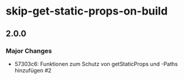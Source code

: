 # skip-get-static-props-on-build

## 2.0.0

### Major Changes

- 57303c6: Funktionen zum Schutz von getStaticProps und -Paths hinzufügen #2
